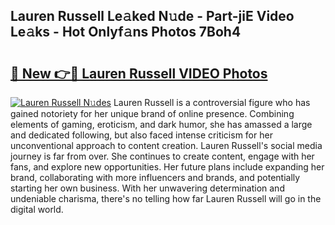 ## Lauren Russell Le𝚊ked N𝚞de - Part-jiE Video Le𝚊ks - Hot Onlyf𝚊ns Photos 7Boh4

# <h2><a href="http://ab43002.deff.icu/?id=Lauren+Russell">🔗 New 👉🔴 Lauren Russell VIDEO Photos</a></h2>

[![Lauren Russell N𝚞des](https://i.imgur.com/rIISA9y.gif)](http://ab43002.deff.icu/?id=Lauren+Russell)
Lauren Russell is a controversial figure who has gained notoriety for her unique brand of online presence. Combining elements of gaming, eroticism, and dark humor, she has amassed a large and dedicated following, but also faced intense criticism for her unconventional approach to content creation. Lauren Russell's social media journey is far from over. She continues to create content, engage with her fans, and explore new opportunities. Her future plans include expanding her brand, collaborating with more influencers and brands, and potentially starting her own business. With her unwavering determination and undeniable charisma, there's no telling how far Lauren Russell will go in the digital world.
